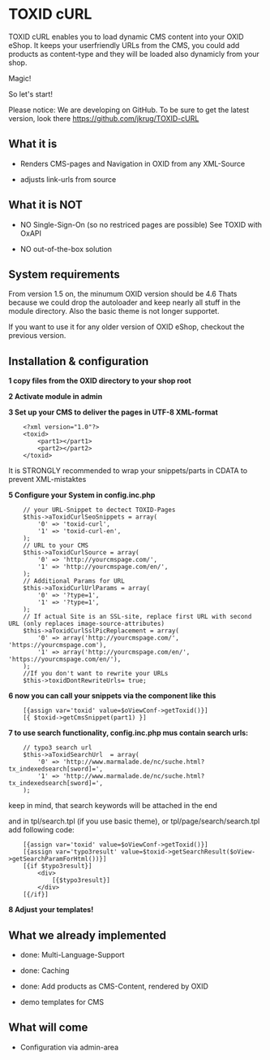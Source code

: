 TOXID cURL
==========
TOXID cURL enables you to load dynamic CMS content into your OXID eShop.
It keeps your userfriendly URLs from the CMS, you could add products as content-type
and they will be loaded also dynamicly from your shop.

Magic!

So let's start!


Please notice: We are developing on GitHub.
To be sure to get the latest version, look there
    https://github.com/jkrug/TOXID-cURL


What it is
----------
*    Renders CMS-pages and Navigation in OXID from any XML-Source

*    adjusts link-urls from source


What it is NOT
--------------
*    NO Single-Sign-On (so no restriced pages are possible)
     See TOXID with OxAPI

*    NO out-of-the-box solution


System requirements
-------------------
From version 1.5 on, the minumum OXID version should be 4.6
Thats because we could drop the autoloader and keep nearly all stuff in the module directory.
Also the basic theme is not longer supportet.

If you want to use it for any older version of OXID eShop, checkout the previous version.

Installation & configuration
----------------------------
**1 copy files from the OXID directory to your shop root**

**2 Activate module in admin**

**3 Set up your CMS to deliver the pages in UTF-8 XML-format**

        <?xml version="1.0"?>
        <toxid>
            <part1></part1>
            <part2></part2>
        </toxid>

It is STRONGLY recommended to wrap your snippets/parts in CDATA to prevent XML-mistaktes

**5 Configure your System in config.inc.php**

        // your URL-Snippet to dectect TOXID-Pages
        $this->aToxidCurlSeoSnippets = array(
            '0' => 'toxid-curl',
            '1' => 'toxid-curl-en',
        );
        // URL to your CMS
        $this->aToxidCurlSource	= array(
            '0' => 'http://yourcmspage.com/',
            '1' => 'http://yourcmspage.com/en/',
        );
        // Additional Params for URL
        $this->aToxidCurlUrlParams = array(
            '0' => '?type=1',
            '1' => '?type=1',
        );
        // If actual Site is an SSL-site, replace first URL with second URL (only replaces image-source-attributes)
        $this->aToxidCurlSslPicReplacement = array(
            '0' => array('http://yourcmspage.com/', 'https://yourcmspage.com'),
            '1' => array('http://yourcmspage.com/en/', 'https://yourcmspage.com/en/'),
        );
        //If you don't want to rewrite your URLs
        $this->toxidDontRewriteUrls= true;

**6 now you can call your snippets via the component like this**

        [{assign var='toxid' value=$oViewConf->getToxid()}]
        [{ $toxid->getCmsSnippet(part1) }]

**7 to use search functionality, config.inc.php mus contain search urls:**

        // typo3 search url
        $this->aToxidSearchUrl	= array(
            '0' => 'http://www.marmalade.de/nc/suche.html?tx_indexedsearch[sword]=',
            '1' => 'http://www.marmalade.de/nc/suche.html?tx_indexedsearch[sword]=',
        );

keep in mind, that search keywords will be attached in the end

and in tpl/search.tpl (if you use basic theme), or tpl/page/search/search.tpl add following code:

        [{assign var='toxid' value=$oViewConf->getToxid()}]
        [{assign var='typo3result' value=$toxid->getSearchResult($oView->getSearchParamForHtml())}]
        [{if $typo3result}]
            <div>
                [{$typo3result}]
            </div>
        [{/if}]

**8 Adjust your templates!**


What we already implemented
----------------------------
*    done: Multi-Language-Support

*    done: Caching

*    done: Add products as CMS-Content, rendered by OXID

*    demo templates for CMS


What will come
--------------
*    Configuration via admin-area

